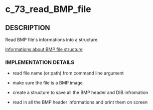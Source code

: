 # c_73_read_BMP_file

## DESCRIPTION

Read BMP file's informations into a structure.

[Informations about BMP file structure](https://en.wikipedia.org/wiki/BMP_file_format)

### IMPLEMENTATION DETAILS

- read file name (or path) from command line argument

- make sure the file is a BMP image

- create a structure to save all the BMP header and DIB infromation

- read in all the BMP header informations and print them on screen
